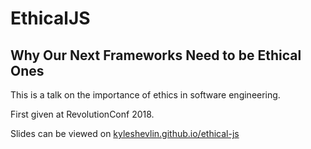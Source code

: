 # EthicalJS
## Why Our Next Frameworks Need to be Ethical Ones

This is a talk on the importance of ethics in software engineering.

First given at RevolutionConf 2018.

Slides can be viewed on [kyleshevlin.github.io/ethical-js](https://kyleshevlin.github.io/ethical-js)

